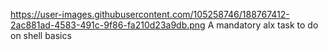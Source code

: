 
https://user-images.githubusercontent.com/105258746/188767412-2ac881ad-4583-491c-9f86-fa210d23a9db.png
A mandatory alx task to do on shell basics
